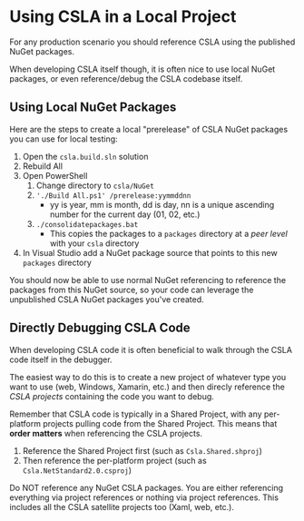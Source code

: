 # Using CSLA in a Local Project

For any production scenario you should reference CSLA using the published NuGet packages.

When developing CSLA itself though, it is often nice to use local NuGet packages, or even reference/debug the CSLA codebase itself.

## Using Local NuGet Packages

Here are the steps to create a local "prerelease" of CSLA NuGet packages you can use for local testing:

1. Open the `csla.build.sln` solution
1. Rebuild All
1. Open PowerShell
   1. Change directory to `csla/NuGet`
   1. `'./Build All.ps1' /prerelease:yymmddnn`
      * yy is year, mm is month, dd is day, nn is a unique ascending number for the current day (01, 02, etc.)
   1. `./consolidatepackages.bat`
      * This copies the packages to a `packages` directory at a _peer level_ with your `csla` directory
1. In Visual Studio add a NuGet package source that points to this new `packages` directory

You should now be able to use normal NuGet referencing to reference the packages from this NuGet source, so your code can leverage the unpublished CSLA NuGet packages you've created.

## Directly Debugging CSLA Code

When developing CSLA code it is often beneficial to walk through the CSLA code itself in the debugger.

The easiest way to do this is to create a new project of whatever type you want to use (web, Windows, Xamarin, etc.) and then direcly reference the _CSLA projects_ containing the code you want to debug.

Remember that CSLA code is typically in a Shared Project, with any per-platform projects pulling code from the Shared Project. This means that **order matters** when referencing the CSLA projects.

1. Reference the Shared Project first (such as `Csla.Shared.shproj`)
1. Then reference the per-platform project (such as `Csla.NetStandard2.0.csproj`)

Do NOT reference any NuGet CSLA packages. You are either referencing everything via project references or nothing via project references. This includes all the CSLA satellite projects too (Xaml, web, etc.).
